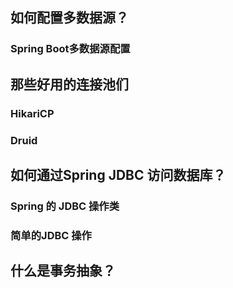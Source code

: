 ## 如何配置多数据源？

### Spring Boot多数据源配置

## 那些好用的连接池们

### HikariCP

### Druid

## 如何通过Spring JDBC 访问数据库？

### Spring 的 JDBC 操作类

### 简单的JDBC 操作

## 什么是事务抽象？





